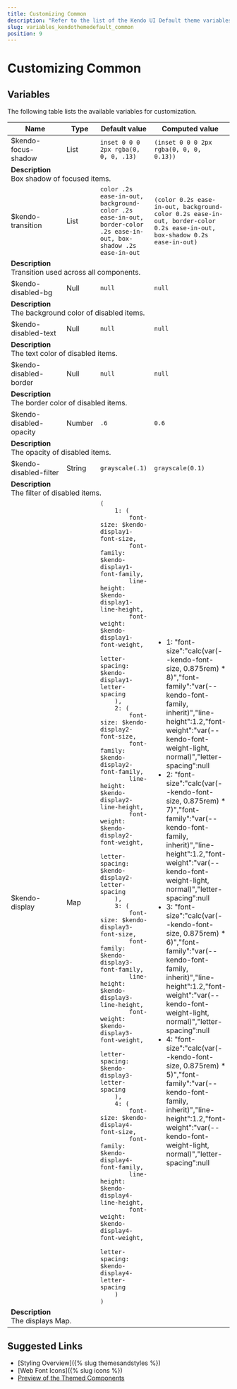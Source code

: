 ```yaml
---
title: Customizing Common
description: "Refer to the list of the Kendo UI Default theme variables available for customization."
slug: variables_kendothemedefault_common
position: 9
---
```


# Customizing Common

## Variables

The following table lists the available variables for customization.

<table class="theme-variables">
    <colgroup>
    <col style="width: 200px; white-space:nowrap;" />
    <col />
    <col />
    <col />
</colgroup>
<thead>
    <tr>
        <th>Name</th>
        <th>Type</th>
        <th>Default value</th>
        <th>Computed value</th>
    </tr>
</thead>
<tbody>
        <tr>
    <td>$kendo-focus-shadow</td>
    <td>List</td>
    <td><code>inset 0 0 0 2px rgba(0, 0, 0, .13)</code></td>
    <td><code>(inset 0 0 0 2px rgba(0, 0, 0, 0.13))</code></td>
</tr>
<tr>
    <td colspan="4" class="theme-variables-description-container"><div><b>Description</b><div class="theme-variables-description">Box shadow of focused items.</div></div>
    </td>
</tr>
<tr>
    <td>$kendo-transition</td>
    <td>List</td>
    <td><code>color .2s ease-in-out, background-color .2s ease-in-out, border-color .2s ease-in-out, box-shadow .2s ease-in-out</code></td>
    <td><code>(color 0.2s ease-in-out, background-color 0.2s ease-in-out, border-color 0.2s ease-in-out, box-shadow 0.2s ease-in-out)</code></td>
</tr>
<tr>
    <td colspan="4" class="theme-variables-description-container"><div><b>Description</b><div class="theme-variables-description">Transition used across all components.</div></div>
    </td>
</tr>
<tr>
    <td>$kendo-disabled-bg</td>
    <td>Null</td>
    <td><code>null</code></td>
    <td><code>null</code></td>
</tr>
<tr>
    <td colspan="4" class="theme-variables-description-container"><div><b>Description</b><div class="theme-variables-description">The background color of disabled items.</div></div>
    </td>
</tr>
<tr>
    <td>$kendo-disabled-text</td>
    <td>Null</td>
    <td><code>null</code></td>
    <td><code>null</code></td>
</tr>
<tr>
    <td colspan="4" class="theme-variables-description-container"><div><b>Description</b><div class="theme-variables-description">The text color of disabled items.</div></div>
    </td>
</tr>
<tr>
    <td>$kendo-disabled-border</td>
    <td>Null</td>
    <td><code>null</code></td>
    <td><code>null</code></td>
</tr>
<tr>
    <td colspan="4" class="theme-variables-description-container"><div><b>Description</b><div class="theme-variables-description">The border color of disabled items.</div></div>
    </td>
</tr>
<tr>
    <td>$kendo-disabled-opacity</td>
    <td>Number</td>
    <td><code>.6</code></td>
    <td><code>0.6</code></td>
</tr>
<tr>
    <td colspan="4" class="theme-variables-description-container"><div><b>Description</b><div class="theme-variables-description">The opacity of disabled items.</div></div>
    </td>
</tr>
<tr>
    <td>$kendo-disabled-filter</td>
    <td>String</td>
    <td><code>grayscale(.1)</code></td>
    <td><code>grayscale(0.1)</code></td>
</tr>
<tr>
    <td colspan="4" class="theme-variables-description-container"><div><b>Description</b><div class="theme-variables-description">The filter of disabled items.</div></div>
    </td>
</tr>
<tr>
    <td>$kendo-display</td>
    <td>Map</td>
    <td><code>(
    1: (
        font-size: $kendo-display1-font-size,
        font-family: $kendo-display1-font-family,
        line-height: $kendo-display1-line-height,
        font-weight: $kendo-display1-font-weight,
        letter-spacing: $kendo-display1-letter-spacing
    ),
    2: (
        font-size: $kendo-display2-font-size,
        font-family: $kendo-display2-font-family,
        line-height: $kendo-display2-line-height,
        font-weight: $kendo-display2-font-weight,
        letter-spacing: $kendo-display2-letter-spacing
    ),
    3: (
        font-size: $kendo-display3-font-size,
        font-family: $kendo-display3-font-family,
        line-height: $kendo-display3-line-height,
        font-weight: $kendo-display3-font-weight,
        letter-spacing: $kendo-display3-letter-spacing
    ),
    4: (
        font-size: $kendo-display4-font-size,
        font-family: $kendo-display4-font-family,
        line-height: $kendo-display4-line-height,
        font-weight: $kendo-display4-font-weight,
        letter-spacing: $kendo-display4-letter-spacing
    )
)</code></td>
    <td><ul><li>1: "font-size":"calc(var(--kendo-font-size, 0.875rem) * 8)","font-family":"var(--kendo-font-family, inherit)","line-height":1.2,"font-weight":"var(--kendo-font-weight-light, normal)","letter-spacing":null</li><li>2: "font-size":"calc(var(--kendo-font-size, 0.875rem) * 7)","font-family":"var(--kendo-font-family, inherit)","line-height":1.2,"font-weight":"var(--kendo-font-weight-light, normal)","letter-spacing":null</li><li>3: "font-size":"calc(var(--kendo-font-size, 0.875rem) * 6)","font-family":"var(--kendo-font-family, inherit)","line-height":1.2,"font-weight":"var(--kendo-font-weight-light, normal)","letter-spacing":null</li><li>4: "font-size":"calc(var(--kendo-font-size, 0.875rem) * 5)","font-family":"var(--kendo-font-family, inherit)","line-height":1.2,"font-weight":"var(--kendo-font-weight-light, normal)","letter-spacing":null</li></ul></td>
</tr>
<tr>
    <td colspan="4" class="theme-variables-description-container"><div><b>Description</b><div class="theme-variables-description">The displays Map.</div></div>
    </td>
</tr>
</tbody>
</table>

## Suggested Links

* [Styling Overview]({% slug themesandstyles %})
* [Web Font Icons]({% slug icons %})
* [Preview of the Themed Components](../)

